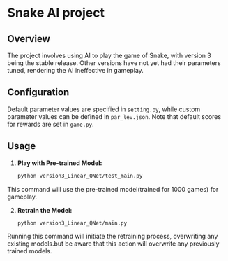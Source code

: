 # Snake AI project

## Overview

The project involves using AI to play the game of Snake, with version 3 being the stable release. Other versions have not yet had their parameters tuned, rendering the AI ineffective in gameplay.
## Configuration

Default parameter values are specified in `setting.py`, while custom parameter values can be defined in `par_lev.json`. Note that default scores for rewards are set in `game.py`.

## Usage

1. **Play with Pre-trained Model:**
   ```bash
   python version3_Linear_QNet/test_main.py

This command will use the pre-trained model(trained for 1000 games) for gameplay.
   
2. **Retrain the Model:**
   ```bash
   python version3_Linear_QNet/main.py

Running this command will initiate the retraining process, overwriting any existing models.but be aware that this action will overwrite any previously trained models.

